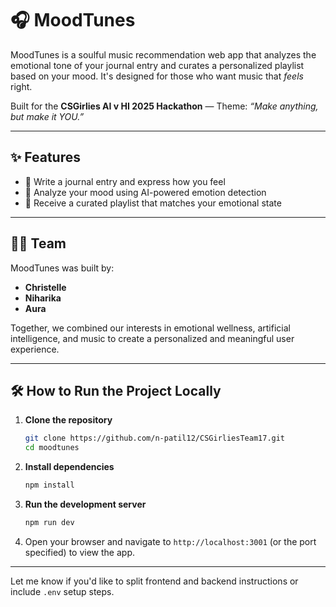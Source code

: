 # 🎧 MoodTunes

MoodTunes is a soulful music recommendation web app that analyzes the emotional tone of your journal entry and curates a personalized playlist based on your mood. It's designed for those who want music that *feels* right.

Built for the **CSGirlies AI v HI 2025 Hackathon** — Theme: *“Make anything, but make it YOU.”*

---

## ✨ Features

* 📝 Write a journal entry and express how you feel
* 🧠 Analyze your mood using AI-powered emotion detection
* 🎵 Receive a curated playlist that matches your emotional state

---

## 👩‍💻 Team

MoodTunes was built by:

* **Christelle**
* **Niharika**
* **Aura**

Together, we combined our interests in emotional wellness, artificial intelligence, and music to create a personalized and meaningful user experience.

---

## 🛠️ How to Run the Project Locally

1. **Clone the repository**

   ```bash
   git clone https://github.com/n-patil12/CSGirliesTeam17.git
   cd moodtunes
   ```

2. **Install dependencies**

   ```bash
   npm install
   ```

3. **Run the development server**

   ```bash
   npm run dev
   ```

4. Open your browser and navigate to `http://localhost:3001` (or the port specified) to view the app.

---

Let me know if you'd like to split frontend and backend instructions or include `.env` setup steps.
